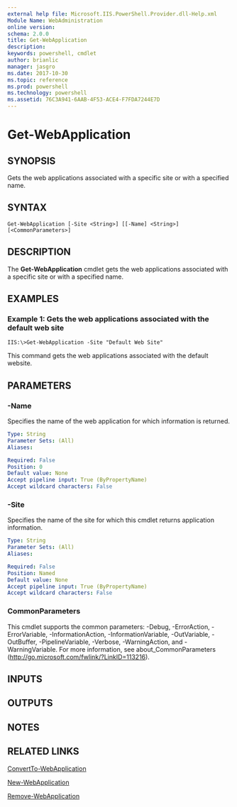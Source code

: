 ```yaml
---
external help file: Microsoft.IIS.PowerShell.Provider.dll-Help.xml
Module Name: WebAdministration
online version: 
schema: 2.0.0
title: Get-WebApplication
description: 
keywords: powershell, cmdlet
author: brianlic
manager: jasgro
ms.date: 2017-10-30
ms.topic: reference
ms.prod: powershell
ms.technology: powershell
ms.assetid: 76C3A941-6AAB-4F53-ACE4-F7FDA7244E7D
---
```


# Get-WebApplication

## SYNOPSIS
Gets the web applications associated with a specific site or with a specified name.

## SYNTAX

```
Get-WebApplication [-Site <String>] [[-Name] <String>] [<CommonParameters>]
```

## DESCRIPTION
The **Get-WebApplication** cmdlet gets the web applications associated with a specific site or with a specified name.

## EXAMPLES

### Example 1: Gets the web applications associated with the default web site
```
IIS:\>Get-WebApplication -Site "Default Web Site"
```

This command gets the web applications associated with the default website.

## PARAMETERS

### -Name
Specifies the name of the web application for which information is returned.

```yaml
Type: String
Parameter Sets: (All)
Aliases: 

Required: False
Position: 0
Default value: None
Accept pipeline input: True (ByPropertyName)
Accept wildcard characters: False
```

### -Site
Specifies the name of the site for which this cmdlet returns application information.

```yaml
Type: String
Parameter Sets: (All)
Aliases: 

Required: False
Position: Named
Default value: None
Accept pipeline input: True (ByPropertyName)
Accept wildcard characters: False
```

### CommonParameters
This cmdlet supports the common parameters: -Debug, -ErrorAction, -ErrorVariable, -InformationAction, -InformationVariable, -OutVariable, -OutBuffer, -PipelineVariable, -Verbose, -WarningAction, and -WarningVariable. For more information, see about_CommonParameters (http://go.microsoft.com/fwlink/?LinkID=113216).

## INPUTS

## OUTPUTS

## NOTES

## RELATED LINKS

[ConvertTo-WebApplication](./ConvertTo-WebApplication.md)

[New-WebApplication](./New-WebApplication.md)

[Remove-WebApplication](./Remove-WebApplication.md)


